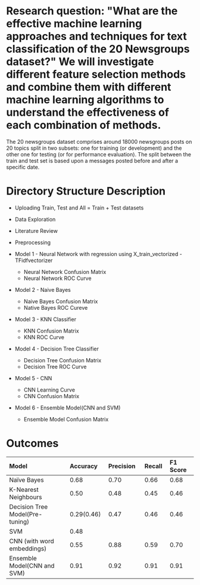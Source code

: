 # Research question: "What are the effective machine learning approaches and techniques for text classification of the 20 Newsgroups dataset?" We will investigate different feature selection methods and combine them with different machine learning algorithms to understand the effectiveness of each combination of methods.

The 20 newsgroups dataset comprises around 18000 newsgroups posts on 20 topics split in two subsets: one for training (or development) and the other one for testing (or for performance evaluation). The split between the train and test set is based upon a messages posted before and after a specific date.
# Directory Structure Description

*   Uploading Train, Test and All = Train + Test datasets
*   Data Exploration
*   Literature Review
*   Preprocessing
*   Model 1 - Neural Network with regression using X\_train\_vectorized - TFidfvectorizer

    *   Neural Network Confusion Matrix
    *   Neural Network ROC Curve
*   Model 2 - Naive Bayes

    *   Naive Bayes Confusion Matrix
    *   Native Bayes ROC Cureve
*   Model 3 - KNN Classifier

    *   KNN Confusion Matrix
    *   KNN ROC Curve
*   Model 4  - Decision Tree Classifier

    *   Decision Tree Confusion Matrix
    *   Decision Tree ROC Curve
*   Model 5 - CNN

    *   CNN Learning Curve
    *   CNN Confusion Matrix
*   Model 6 - Ensemble Model(CNN and SVM)

    *   Ensemble Model Confusion Matrix

# Outcomes

| Model                            | Accuracy    | Precision   | Recall  | F1 Score  |
| :------------------------------- | :---------- | :---------- | :------ | :-------- |
| Naïve Bayes                      | 0.68        | 0.70        | 0.66    | 0.68      |
| K-Nearest Neighbours             | 0.50        | 0.48        | 0.45    | 0.46      |
| Decision Tree Model(Pre-tuning)  | 0.29(0.46)  | 0.47        | 0.46    | 0.46      |
| SVM                              | 0.48        |             |         |           |
| CNN (with word embeddings)       | 0.55        | 0.88        | 0.59    | 0.70      |
| Ensemble Model(CNN and SVM)      | 0.91        | 0.92        | 0.91    | 0.91      |
